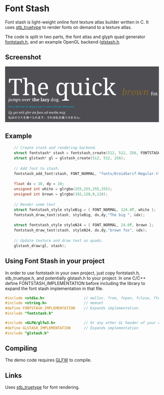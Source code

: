 Font Stash
==========

Font stash is light-weight online font texture atlas builder written in C. It uses [stb_truetype](http://nothings.org) to render fonts on demand to a texture atlas.

The code is split in two parts, the font atlas and glyph quad generator [fontstash.h](/fontstash.h), and an example OpenGL backend ([glstash.h](/glstash.h).

## Screenshot

![screenshot of some text rendered witht the sample program](/screenshots/screen-01.png?raw=true)

## Example
``` C
	// Create stash and rendering backend.
	struct fontstash* stash = fontstash_create(512, 512, 256, FONTSTASH_ZERO_TOPLEFT);
	struct glstash* gl = glstash_create(512, 512, 256);

	// Add font to stash.
	fontstash_add_font(stash, FONT_NORMAL, "fonts/DroidSerif-Regular.ttf");

	float dx = 10, dy = 10;
	unsigned int white = glrgba(255,255,255,255);
	unsigned int brown = glrgba(192,128,0,128);

	// Render some text
	struct fontstash_style styleBig = { FONT_NORMAL, 124.0f, white };
	fontstash_draw_text(stash, styleBig, dx,dy,"The big ", &dx);

	struct fontstash_style styleN24 = { FONT_NORMAL, 24.0f, brown };
	fontstash_draw_text(stash, styleN24, dx,dy,"brown fox", &dx);

	// Update texture and draw text as quads.
	glstash_draw(gl, stash);
```

## Using Font Stash in your project

In order to use fontstash in your own project, just copy fontstash.h, stb_truetype.h, and potentially glstash.h to your project.
In one C/C++ define FONTSTASH_IMPLEMENTATION before including the library to expand the font stash implementation in that file.

``` C
#include <stdio.h>					// malloc, free, fopen, fclose, ftell, fseek, fread
#include <string.h>					// memset
#define FONTSTASH_IMPLEMENTATION	// Expands implementation
#include "fontstash.h"
```

``` C
#include <GLFW/glfw3.h>				// Or any other GL header of your choice.
#define GLSTASH_IMPLEMENTATION		// Expands implementation
#include "glstash.h"
```

## Compiling

The demo code requires [GLFW](http://www.glfw.org/) to compile.


## Links
Uses [stb_truetype](http://nothings.org) for font rendering.
